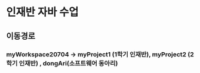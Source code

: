 # 인재반 자바 수업
## 이동경로
### myWorkspace20704 -> myProject1 (1학기 인재반), myProject2 (2학기 인재반) , dongAri(소프트웨어 동아리)
